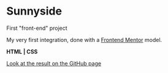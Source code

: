 # Sunnyside

First "front-end" project

My very first integration, done with a [Frontend Mentor](https://www.frontendmentor.io/?ref=challenge) model.

**HTML | CSS**

[Look at the result on the GitHub page](https://victort-github.github.io/Sunnyside/)
